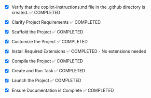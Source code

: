 <!-- Use this file to provide workspace-specific custom instructions to Copilot. For more details, visit https://code.visualstudio.com/docs/copilot/copilot-customization#_use-a-githubcopilotinstructionsmd-file -->
- [x] Verify that the copilot-instructions.md file in the .github directory is created. ✅ COMPLETED

- [x] Clarify Project Requirements ✅ COMPLETED
	<!-- Romantic interactive web app for Evita from Estonia:
	- Loves: Crete, pink/red flowers, Copenhagen/Rome/Naples travel
	- Wants to learn Spanish (speaks English/Russian)
	- Interested in Formula 1
	- Tech: Vite + React + TypeScript + CSS animations
	- Features: Digital flowers, travel gallery, Spanish lessons, F1 basics
	-->

- [x] Scaffold the Project ✅ COMPLETED
	<!--
	Created Vite project with React + TypeScript template
	Project scaffolded successfully in current directory
	-->

- [x] Customize the Project ✅ COMPLETED
	<!--
	Created romantic interactive web app with:
	- Digital flowers with animations and love messages
	- Travel gallery for Crete, Copenhagen, Rome, Naples
	- Spanish lessons with pronunciation and practice
	- Formula 1 guide with personal touches
	- Beautiful responsive design with romantic themes
	-->

- [x] Install Required Extensions ✅ COMPLETED - No extensions needed

- [x] Compile the Project ✅ COMPLETED
	<!--
	Project built successfully without errors
	All TypeScript compilation passed
	Production build created in dist/
	-->

- [x] Create and Run Task ✅ COMPLETED
	<!--
	Development server task created and running
	Available at http://localhost:5173/
	Task running in background successfully
	-->

- [x] Launch the Project ✅ COMPLETED
	<!--
	Development server launched successfully at http://localhost:5173/
	Project ready for viewing and interaction
	-->

- [x] Ensure Documentation is Complete ✅ COMPLETED
	<!--
	README.md updated with romantic personal documentation
	copilot-instructions.md exists with complete project information
	All documentation reflects the romantic nature of the project
	-->
